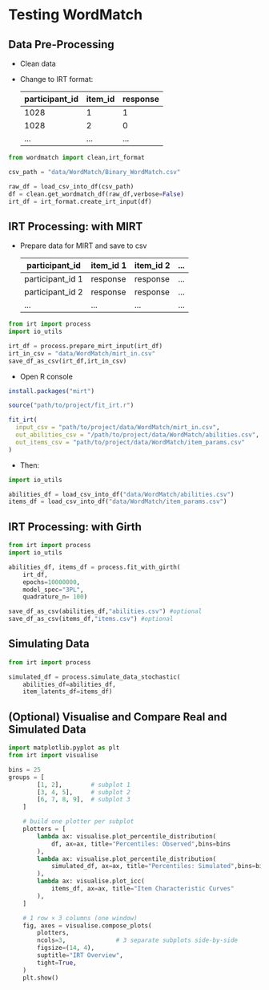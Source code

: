 # Testing WordMatch

## Data Pre-Processing
- Clean data  
- Change to IRT format:

  | participant_id | item_id | response |
  |----------------|----------|-----------|
  | 1028 | 1 | 1 |
  | 1028 | 2 | 0 |
  | ... | ... | ... |

```python
from wordmatch import clean,irt_format

csv_path = "data/WordMatch/Binary_WordMatch.csv"

raw_df = load_csv_into_df(csv_path)
df = clean.get_wordmatch_df(raw_df,verbose=False)
irt_df = irt_format.create_irt_input(df)
```

## IRT Processing: with MIRT
- Prepare data for MIRT and save to csv

  | participant_id | item_id 1 | item_id 2 | ... |
  |----------------|----------|-----------|-----------|
  | participant_id 1 | response | response | ... |
  | participant_id 2 | response | response | ... |
  |  ... | ... | ... | ... |

```python
from irt import process
import io_utils

irt_df = process.prepare_mirt_input(irt_df)
irt_in_csv = "data/WordMatch/mirt_in.csv"
save_df_as_csv(irt_df,irt_in_csv)

```
- Open R console
```r
install.packages("mirt")
```
```r
source("path/to/project/fit_irt.r") 
```
```r
fit_irt(
  input_csv = "path/to/project/data/WordMatch/mirt_in.csv",
  out_abilities_csv = "/path/to/project/data/WordMatch/abilities.csv",
  out_items_csv = "path/to/project/data/WordMatch/item_params.csv"
)
```
- Then:
```python
import io_utils

abilities_df = load_csv_into_df("data/WordMatch/abilities.csv")
items_df = load_csv_into_df("data/WordMatch/item_params.csv")
```

## IRT Processing: with Girth
```python
from irt import process
import io_utils

abilities_df, items_df = process.fit_with_girth(
    irt_df,
    epochs=10000000,
    model_spec="3PL",
    quadrature_n= 100)

save_df_as_csv(abilities_df,"abilities.csv") #optional
save_df_as_csv(items_df,"items.csv") #optional
```

## Simulating Data
```python
from irt import process

simulated_df = process.simulate_data_stochastic(
    abilities_df=abilities_df,
    item_latents_df=items_df) 
```

## (Optional) Visualise and Compare Real and Simulated Data
```python
import matplotlib.pyplot as plt
from irt import visualise 

bins = 25
groups = [
        [1, 2],        # subplot 1
        [3, 4, 5],     # subplot 2
        [6, 7, 8, 9],  # subplot 3
    ]

    # build one plotter per subplot
    plotters = [
        lambda ax: visualise.plot_percentile_distribution(
            df, ax=ax, title="Percentiles: Observed",bins=bins
        ),
        lambda ax: visualise.plot_percentile_distribution(
            simulated_df, ax=ax, title="Percentiles: Simulated",bins=bins
        ),
        lambda ax: visualise.plot_icc(
            items_df, ax=ax, title="Item Characteristic Curves"
        ),
    ]

    # 1 row × 3 columns (one window)
    fig, axes = visualise.compose_plots(
        plotters,
        ncols=3,              # 3 separate subplots side-by-side
        figsize=(14, 4),
        suptitle="IRT Overview",
        tight=True,
    )
    plt.show()
```
    

